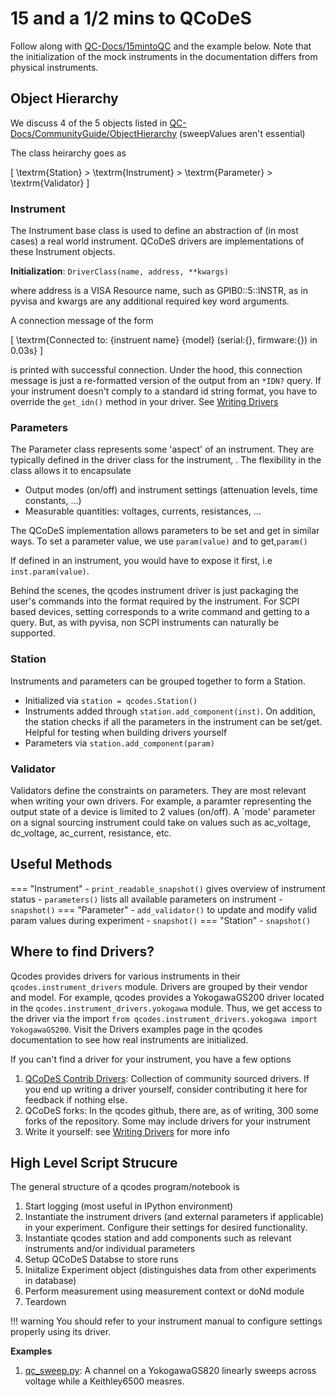 # 15 and a 1/2 mins to QCoDeS
Follow along with [QC-Docs/15mintoQC](http://microsoft.github.io/Qcodes/examples/15_minutes_to_QCoDeS.html) and the example below. Note that the initialization of the mock instruments in the documentation differs from physical instruments. 

## Object Hierarchy 
We discuss 4 of the 5 objects listed in [QC-Docs/CommunityGuide/ObjectHierarchy](http://microsoft.github.io/Qcodes/community/objects.html) (sweepValues aren't essential) 

The class heirarchy goes as 

\[
\textrm{Station} > \textrm{Instrument} > \textrm{Parameter} > \textrm{Validator}
\]

### Instrument
The Instrument base class is used to define an abstraction of (in most cases) a real world instrument. QCoDeS drivers are implementations of these Instrument objects. 

**Initialization**: `DriverClass(name, address, **kwargs)`

where address is a VISA Resource name, such as GPIB0::5::INSTR, as in pyvisa and kwargs are any additional required key word arguments. 

A connection message of the form 

\[ 
\textrm{Connected to: \{instruent name\} \{model\} (serial:\{\}, firmware:\{\}) in 0.03s}
\]

is printed with successful connection. Under the hood, this connection message is just a re-formatted version of the output from an `*IDN?` query. If your instrument doesn't comply to a standard id string format, you have to override the `get_idn()` method in your driver. See [Writing Drivers](/docs/writing_drivers.md#template)


### Parameters
The Parameter class represents some 'aspect' of an instrument. They are typically defined in the driver class for the instrument, . The flexibility in the class allows it to encapsulate 

- Output modes (on/off) and instrument settings (attenuation levels, time constants, ...)
- Measurable quantities: voltages, currents, resistances, ... 

The QCoDeS implementation allows parameters to be set and get in similar ways. To set a parameter value, we use `param(value)` and to get,`param()`

If defined in an instrument, you would have to expose it first, i.e `inst.param(value)`. 

Behind the scenes, the qcodes instrument driver is just packaging the user's commands into the format required by the instrument. For SCPI based devices, setting corresponds to a write command and getting to a query. But, as with pyvisa, non SCPI instruments can naturally be supported.


### Station

Instruments and parameters can be grouped together to form a Station. 
- Initialized via `station = qcodes.Station()`
- Instruments added through `station.add_component(inst)`. On addition, the station checks if all the parameters in the instrument can be set/get. Helpful for testing when building drivers yourself
- Parameters via `station.add_component(param)`


### Validator

Validators define the constraints on parameters. They are most relevant when writing your own drivers. For example, a paramter representing the output state of a device is limited to 2 values (on/off). A `mode' parameter on a signal sourcing instrument could take on values such as ac_voltage, dc_voltage, ac_current, resistance, etc.  



## Useful Methods 

=== "Instrument"
    - `print_readable_snapshot()`  gives overview of instrument status
    - `parameters()` lists all available parameters on instrument
    - `snapshot()`
=== "Parameter"
    - `add_validator()` to update and modify valid param values during experiment
    - `snapshot()`
=== "Station"
    - `snapshot()`

## Where to find Drivers? 
Qcodes provides drivers for various instruments in their `qcodes.instrument_drivers` module. Drivers are grouped by their vendor and model. For example, qcodes provides a YokogawaGS200 driver located in the `qcodes.instrument_drivers.yokogawa` module. Thus, we get access to the driver via the import `from qcodes.instrument_drivers.yokogawa import YokogawaGS200`. 
Visit the Drivers examples page in the qcodes documentation to see how real instruments are initialized. 

If you can't find a driver for your instrument, you have a few options

1. [QCoDeS Contrib Drivers](https://github.com/QCoDeS/Qcodes_contrib_drivers): Collection of community sourced drivers. If you end up writing a driver yourself, consider contributing it here for feedback if nothing else. 
2. QCoDeS forks: In the qcodes github, there are, as of writing, 300 some forks of the repository. Some may include drivers for your instrument 
3. Write it yourself: see [Writing Drivers](../writing_drivers) for more info

## High Level Script Strucure
The general structure of a qcodes program/notebook is

1. Start logging (most useful in IPython environment)
2. Instantiate the instrument drivers (and external parameters if applicable) in your experiment. Configure their settings for desired functionality.  
3. Instantiate qcodes station and add components such as relevant instruments and/or individual parameters
4. Setup QCoDeS Databse to store runs 
5. Iniitalize Experiment object (distinguishes data from other experiments in database)
6. Perform measurement using measurement context or doNd module
7. Teardown

!!! warning 
    You should refer to your instrument manual to configure settings properly using its driver. 

**Examples**
1. [qc_sweep.py](/QCoDeS/src/qcodes_testing/qc_sweep.py): A channel on a YokogawaGS820 linearly sweeps across voltage while a Keithley6500 measres. 
